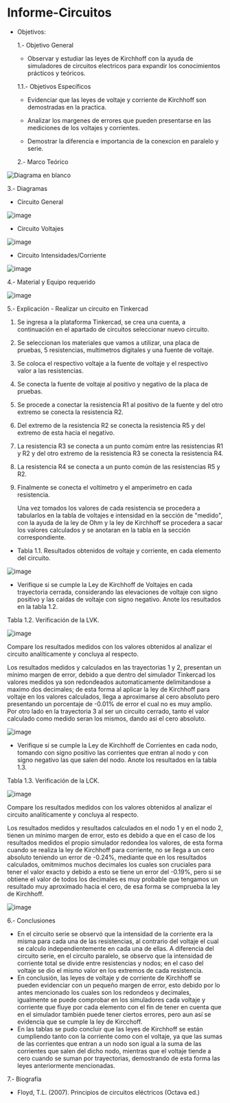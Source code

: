 # Informe-Circuitos
- Objetivos:

  1.- Objetivo General
   
     - Observar y estudiar las leyes de Kirchhoff con la ayuda de simuladores de circuitos electricos para expandir los conocimientos prácticos y teóricos.
     
  1.1.- Objetivos Específicos
   
     - Evidenciar que las leyes de voltaje y corriente de Kirchhoff son demostradas en la practica.
     
     - Analizar los margenes de errores que pueden presentarse en las mediciones de los voltajes y corrientes.
     
     - Demostrar la diferencia e importancia de la conexcion en paralelo y serie.
     
  2.- Marco Teórico   
     
![Diagrama en blanco](https://user-images.githubusercontent.com/76134214/102702370-ef436680-422f-11eb-9551-46e5a5d370a2.png)
   
   3.- Diagramas
   
   - Circuito General
   
   ![image](https://user-images.githubusercontent.com/76134214/102729920-af987f80-4300-11eb-9ece-5d53efa9d3b2.png)

   - Circuito Voltajes
   
   ![image](https://user-images.githubusercontent.com/76134214/102729927-b1fad980-4300-11eb-9de3-11b39391ea64.png)
   
   - Circuito Intensidades/Corriente
   
   ![image](https://user-images.githubusercontent.com/76134214/102729929-b45d3380-4300-11eb-80d7-d5b28da34e1c.png)
   
   4.- Material y Equipo requerido

   ![image](https://user-images.githubusercontent.com/76134214/102844939-792f3300-43da-11eb-84e0-ac18c8f02a5b.png)

   
   5.- Explicación
        - Realizar un circuito en Tinkercad
        
   1. Se ingresa a la plataforma Tinkercad, se crea una cuenta, a continuación en el apartado de circuitos seleccionar nuevo circuito.
        
   2. Se seleccionan los materiales que vamos a utilizar, una placa de pruebas, 5 resistencias, multimetros digitales y una fuente de voltaje.
        
   3. Se coloca el respectivo voltaje a la fuente de voltaje y el respectivo valor a las resistencias.
        
   4. Se conecta la fuente de voltaje al positivo y negativo de la placa de pruebas.
        
   5. Se procede a conectar la resistencia R1 al positivo de la fuente y del otro extremo se conecta la resistencia R2.
        
   6. Del extremo de la resistencia R2 se conecta la resistencia R5 y del extremo de esta hacia el negativo.
        
   7. La resistencia R3 se conecta a un punto comúm entre las resistencias R1 y R2 y del otro extremo de la resistencia R3 se conecta la resistencia R4.
        
   8. La resistencia R4 se conecta a un punto común de las resistencias R5 y R2.
        
   9. Finalmente se conecta el voltímetro y el amperímetro en cada resistencia.
        
       Una vez tomados los valores de cada resistencia se procedera a tabularlos en la tabla de voltajes e intensidad en la sección de "medido", con la ayuda de la ley de Ohm y la ley de Kirchhoff se procedera a sacar los valores calculados y se anotaran en la tabla en la sección correspondiente.
       
   - Tabla 1.1. Resultados obtenidos de voltaje y corriente, en cada elemento del circuito.
   
   ![image](https://user-images.githubusercontent.com/76134214/102844442-7b44c200-43d9-11eb-97da-cddb4f84f7f4.png)
   
   - Verifique si se cumple la Ley de Kirchhoff de Voltajes en cada trayectoria cerrada, considerando las elevaciones de voltaje con signo positivo y las caídas de voltaje con signo negativo. Anote los resultados en la tabla 1.2.
        
  Tabla 1.2. Verificación de la LVK.
     
  ![image](https://user-images.githubusercontent.com/76134214/102841870-bd6b0500-43d3-11eb-8a6c-a004e478b986.png)
  
  Compare los resultados medidos con los valores obtenidos al analizar el circuito analíticamente y concluya al respecto.
  
  Los resultados medidos y calculados en las trayectorias 1 y 2, presentan un mínimo margen de error, debido a que dentro del simulador Tinkercad los valores medidos
  ya son redondeados automaticamente delimitandose a maximo dos decimales; de esta forma al aplicar la ley de Kirchhoff para voltaje en los valores calculados, llega a aproximarse al cero absoluto pero presentando un porcentaje de -0.01% de error el cual no es muy amplio. Por otro lado en la trayectoria 3 al ser un circuito cerrado, tanto el valor calculado como medido seran los mismos, dando asi el cero absoluto.
  
  ![image](https://user-images.githubusercontent.com/76132461/102846072-13907600-43dd-11eb-956d-d290b722e801.png)
 
        
   - Verifique si se cumple la Ley de Kirchhoff de Corrientes en cada nodo, tomando con signo positivo las corrientes que entran al nodo y con signo negativo las que salen
del nodo. Anote los resultados en la tabla 1.3.

  Tabla 1.3. Verificación de la LCK.
  
  ![image](https://user-images.githubusercontent.com/76134214/102841701-741ab580-43d3-11eb-99dd-ac7e7d338b38.png)
  
  Compare los resultados medidos con los valores obtenidos al analizar el circuito analíticamente y concluya al respecto.
  
   
 
  Los resultados medidos y resultados calculados en el nodo 1 y en el nodo 2, tienen un mínimo margen de error, esto es debido a que en el caso de los resultados medidos el propio simulador redondea los valores, de esta forma cuando se realiza la ley de Kirchhoff para corriente, no se llega a un cero absoluto teniendo un error de -0.24%, mediante que en los resultados calculados, omitmimos muchos decimales los cuales son cruciales para tener el valor exacto y debido a esto se tiene un error del -0.19%, pero si se obtiene el valor de todos los decimales es muy probable que tengamos un resultado muy aproximado hacia el cero, de esa forma se comprueba la ley de Kirchhoff.
  
  ![image](https://user-images.githubusercontent.com/76132461/102841570-2c942980-43d3-11eb-9a22-c0e6354e5478.png)
   
   
   6.- Conclusiones
   
   * En el circuito serie se observó que la intensidad de la corriente era la misma para cada una de las resistencias, al contrario del voltaje el cual se calculo independientemente en cada una de ellas. A diferencia del circuito serie, en el circuito paralelo, se observo que la intensidad de corriente total se divide entre resistencias y nodos; en el caso del voltaje se dio el mismo valor en los extremos de cada resistencia.
   * En conclusión, las leyes de voltaje y de corriente de Kirchhoff se pueden evidenciar con un pequeño margen de error, esto debido por lo antes mencionado los cuales son los redondeos y decimales, igualmente se puede comprobar en los simuladores cada voltaje y corriente que fluye por cada elemento con el fin de tener en cuenta que en el simulador también puede tener ciertos errores, pero aun así se evidencia que se cumple la ley de Kircchoff.
   * En las tablas se pudo concluir que las leyes de Kirchhoff se están cumpliendo tanto con la corriente como con el voltaje, ya que las sumas de las corrientes que entran a un nodo son igual a la suma de las corrientes que salen del dicho nodo, mientras que el voltaje tiende a cero cuando se suman por trayectorias, demostrando de esta forma las leyes anteriormente mencionadas. 
   
   7.- Biografía
   
   - Floyd, T.L. (2007). Principios de circuitos eléctricos (Octava ed.)
   


   

